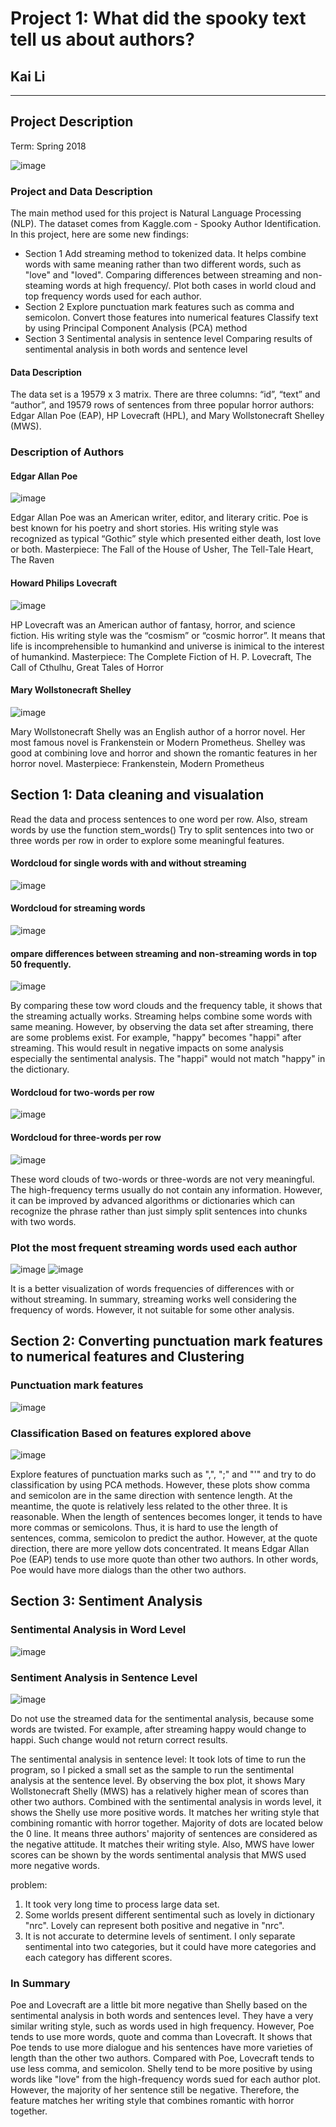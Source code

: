 # Project 1: What did the spooky text tell us about authors?
## Kai Li

----

## Project Description
Term: Spring 2018


![image](figs/spooooky.jpg)
### Project and Data Description
The main method used for this project is Natural Language Processing (NLP). The dataset comes from Kaggle.com - Spooky Author Identification. In this project, here are some new findings:
+ Section 1
Add streaming method to tokenized data. It helps combine words with same meaning rather than two different words, such as "love" and "loved".
Comparing differences between streaming and non-steaming words at high frequency/. Plot both cases in world cloud and top frequency words used for each author.
+ Section 2
Explore punctuation mark features such as comma and semicolon.
Convert those features into numerical features
Classify text by using Principal Component Analysis (PCA) method 
+ Section 3
Sentimental analysis in sentence level
Comparing results of sentimental analysis in both words and sentence level

#### Data Description
The data set is a 19579 x 3 matrix. There are three columns: “id”, “text” and “author”, and 19579 rows of sentences from three popular horror authors: Edgar Allan Poe (EAP), HP Lovecraft (HPL), and Mary Wollstonecraft Shelley (MWS).

### Description of Authors
#### Edgar Allan Poe
![image](figs/Edgar_Allan_Poe_daguerreotype_crop.png)

Edgar Allan Poe was an American writer, editor, and literary critic. Poe is best known for his poetry and short stories. His writing style was recognized as typical “Gothic” style which presented either death, lost love or both. 
Masterpiece: The Fall of the House of Usher, The Tell-Tale Heart, The Raven

#### Howard Philips Lovecraft
![image](figs/330px-H_P_Lovecraft_June_1934.jpg)

HP Lovecraft was an American author of fantasy, horror, and science fiction. His writing style was the “cosmism” or “cosmic horror”. It means that life is incomprehensible to humankind and universe is inimical to the interest of humankind.
Masterpiece: The Complete Fiction of H. P. Lovecraft, The Call of Cthulhu, Great Tales of Horror

#### Mary Wollstonecraft Shelley

![image](figs/330px-RothwellMaryShelley.jpg)

Mary Wollstonecraft Shelly was an English author of a horror novel. Her most famous novel is Frankenstein or Modern Prometheus. Shelley was good at combining love and horror and shown the romantic features in her horror novel.
Masterpiece: Frankenstein, Modern Prometheus

## Section 1: Data cleaning and visualation
Read the data and process sentences to one word per row. 
Also, stream words by use the function stem_words()
Try to split sentences into two or three words per row in order to explore some meaningful features.


#### Wordcloud for single words with and without streaming
![image](figs/Wodcloud_all.PNG)
#### Wordcloud for streaming words
![image](figs/Wordcloud_streamingWords.PNG)
#### ompare differences between streaming and non-streaming words in top 50 frequently.
![image](figs/Frequency_table.PNG)


By comparing these tow word clouds and the frequency table, it shows that the streaming actually works. Streaming helps combine some words with same meaning. However, by observing the data set after streaming, there are some problems exist. For example, "happy" becomes "happi" after streaming. This would result in negative impacts on some analysis especially the sentimental analysis. The "happi" would not match "happy" in the dictionary.


#### Wordcloud for two-words per row
![image](figs/Wordcloud_tow-words.PNG)
#### Wordcloud for three-words per row
![image](figs/Wordcloud_three-words.PNG)


These word clouds of two-words or three-words are not very meaningful. The high-frequency terms usually do not contain any information. However, it can be improved by advanced algorithms or dictionaries which can recognize the phrase rather than just simply split sentences into chunks with two words.

### Plot the most frequent streaming words used each author
![image](figs/Mostfrequent(non-streaming).png)
![image](figs/Mostfrequent(streaming).png)

It is a better visualization of words frequencies of differences with or without streaming.
In summary, streaming works well considering the frequency of words. However, it not suitable for some other analysis. 

## Section 2: Converting punctuation mark features to numerical features and Clustering
### Punctuation mark features
![image](figs/PunctuationAuthor.png)

### Classification Based on features explored above
![image](figs/PCA.png)


Explore features of punctuation marks such as ",", ";" and "'" and try to do classification by using PCA methods. However, these plots show comma and semicolon are in the same direction with sentence length. At the meantime, the quote is relatively less related to the other three. It is reasonable. When the length of sentences becomes longer, it tends to have more commas or semicolons. Thus, it is hard to use the length of sentences, comma, semicolon to predict the author. However, at the quote direction, there are more yellow dots concentrated. It means Edgar Allan Poe (EAP) tends to use more quote than other two authors. In other words, Poe would have more dialogs than the other two authors.

## Section 3: Sentiment Analysis
### Sentimental Analysis in Word Level
![image](figs/SentimentalAnalysisAuthor.png)

### Sentiment Analysis in Sentence Level
![image](figs/SentimentalAnalysisSentence.png)


Do not use the streamed data for the sentimental analysis, because some words are twisted. For example, after streaming happy would change to happi. Such change would not return correct results.

The sentimental analysis in sentence level:
It took lots of time to run the program, so I picked a small set as the sample to run the sentimental analysis at the sentence level. By observing the box plot, it shows Mary Wollstonecraft Shelly (MWS) has a relatively higher mean of scores than other two authors. Combined with the sentimental analysis in words level, it shows the Shelly use more positive words. It matches her writing style that combining romantic with horror together.
Majority of dots are located below the 0 line. It means three authors' majority of sentences are considered as the negative attitude. It matches their writing style. Also, MWS have lower scores can be shown by the words sentimental analysis that MWS used more negative words. 

problem:
1. It took very long time to process large data set.
2. Some worlds present different sentimental such as lovely in dictionary "nrc". Lovely can represent both positive and negative in "nrc".
3. It is not accurate to determine levels of sentiment. I only separate sentimental into two categories, but it could have more categories and each category has different scores.

### In Summary

Poe and Lovecraft are a little bit more negative than Shelly based on the sentimental analysis in both words and sentences level. They have a very similar writing style, such as words used in high frequency. However, Poe tends to use more words, quote and comma than Lovecraft. It shows that Poe tends to use more dialogue and his sentences have more varieties of length than the other two authors.
Compared with Poe, Lovecraft tends to use less comma, and semicolon.
Shelly tend to be more positive by using words like "love" from the high-frequency words sued for each author plot. However, the majority of her sentence still be negative. Therefore, the feature matches her writing style that combines romantic with horror together.
